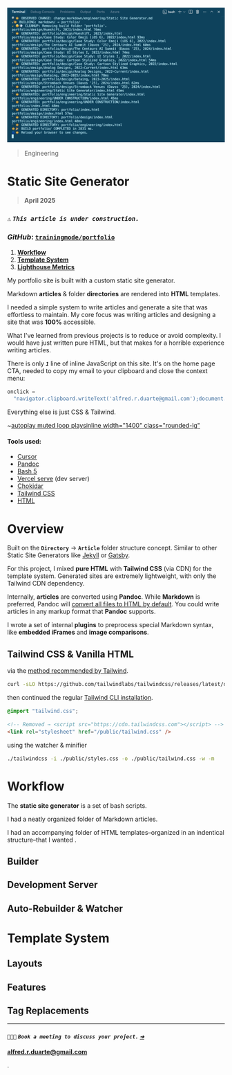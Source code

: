 ![_Static Site Generator Terminal Output, **2025**_](/public/photos/misc/ssg-terminal-output.png "Static Site Generator Terminal Output, Alfred R. Duarte 2025")

> Engineering

# Static Site Generator

> **April 2025**

### `⚠️` **_`This article is under construction.`_**

### _GitHub_: **[`trainingmode/portfolio`](https://github.com/trainingmode/portfolio "Alfred R. Duarte Portfolio GitHub")**

1. [**Workflow**](#workflow)
2. [**Template System**](#template-system)
3. [**Lighthouse Metrics**](#lighthouse-metrics)

My portfolio site is built with a custom static site generator.

Markdown **articles** & folder **directories** are rendered into **HTML** templates.

I needed a simple system to write articles and generate a site that was effortless to maintain. My core focus was writing articles and designing a site that was **100%** accessible.

What I've learned from previous projects is to reduce or avoid complexity. I would have just written pure HTML, but that makes for a horrible experience writing articles.

There is only **_`1`_** line of inline JavaScript on this site. It's on the home page CTA, needed to copy my email to your clipboard and close the context menu:

```javascript
onclick =
  "navigator.clipboard.writeText('alfred.r.duarte@gmail.com');document.activeElement.blur()";
```

Everything else is just CSS & Tailwind.

~[autoplay muted loop playsinline width="1400" class="rounded-lg"](/public/media/alfred-portfolio-lighthouse-metrics.mp4 "video/mp4")

#### Tools used:

- [Cursor](https://www.cursor.com/)
- [Pandoc](https://pandoc.org/)
- [Bash 5](https://www.gnu.org/software/bash/manual/bash.html)
- [Vercel serve](https://github.com/vercel/serve) (dev server)
- [Chokidar](https://github.com/paulmillr/chokidar)
- [Tailwind CSS](https://tailwindcss.com/)
- [HTML](https://html.spec.whatwg.org/multipage/)

# Overview

Built on the **`Directory`** → **`Article`** folder structure concept. Similar to other Static Site Generators like [Jekyll](https://jekyllrb.com/ "Jekyll • Simple, blog-aware, static sites | Transform your plain text into static websites and blogs") or [Gatsby](https://www.gatsbyjs.com/ "The Best React-Based Framework | Gatsby").

For this project, I mixed **pure HTML** with **Tailwind CSS** (via CDN) for the template system. Generated sites are extremely lightweight, with only the Tailwind CDN dependency.

Internally, **articles** are converted using **Pandoc**. While **Markdown** is preferred, Pandoc will [convert all files to HTML by default](https://pandoc.org/MANUAL.html#specifying-formats "Specifying formats – Pandoc – Pandoc User’s Guide"). You could write articles in any markup format that **Pandoc** supports.

I wrote a set of internal **plugins** to preprocess special Markdown syntax, like **embedded iFrames** and **image comparisons**.

## Tailwind CSS & Vanilla HTML

via the [method recommended by Tailwind](https://tailwindcss.com/blog/standalone-cli "Standalone CLI: Use Tailwind CSS without Node.js – Tailwind CSS").

```bash
curl -sLO https://github.com/tailwindlabs/tailwindcss/releases/latest/download/tailwindcss-macos-arm64 && chmod +x tailwindcss-macos-arm64 && mv tailwindcss-macos-arm64 tailwindcss
```

then continued the regular [Tailwind CLI installation](https://tailwindcss.com/docs/installation/tailwind-cli "Tailwind CLI – Tailwind CSS").

```css
@import "tailwind.css";
```

```html
<!-- Removed → <script src="https://cdn.tailwindcss.com"></script> -->
<link rel="stylesheet" href="/public/tailwind.css" />
```

using the watcher & minifier

```bash
./tailwindcss -i ./public/styles.css -o ./public/tailwind.css -w -m
```

# Workflow

The **static site generator** is a set of bash scripts.

I had a neatly organized folder of Markdown articles.

I had an accompanying folder of HTML templates–organized in an indentical structure–that I wanted .

## Builder

## Development Server

## Auto-Rebuilder & Watcher

# Template System

## Layouts

## Features

## Tag Replacements

---

#### `🧑🏽‍💻` **_`Book a meeting to discuss your project.` [`➔`](mailto:alfred.r.duarte@gmail.com)_**

[**alfred.r.duarte@gmail.com**](mailto:alfred.r.duarte@gmail.com "Gmail – Alfred R. Duarte")

.
